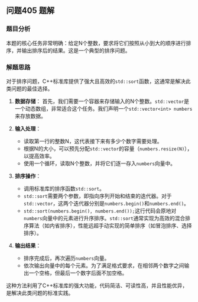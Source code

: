 ## 问题405 题解

### 题目分析

本题的核心任务非常明确：给定N个整数，要求将它们按照从小到大的顺序进行排序，并输出排序后的结果。这是一个典型的排序问题。

### 解题思路

对于排序问题，C++标准库提供了强大且高效的`std::sort`函数，这通常是解决此类问题的最佳选择。

1.  **数据存储**：
    首先，我们需要一个容器来存储输入的N个整数。`std::vector`是一个动态数组，非常适合这个任务。我们声明一个`std::vector<int> numbers`来存放数据。

2.  **输入处理**：
    - 读取第一行的整数N，这代表接下来有多少个数字需要处理。
    - 根据N的大小，可以预先分配`std::vector`的容量（`numbers.resize(N)`），以提高效率。
    - 使用一个循环，读取N个整数，并将它们逐一存入`numbers`向量中。

3.  **排序操作**：
    - 调用标准库的排序函数`std::sort`。
    - `std::sort`需要两个参数，即指向序列开始和结束的迭代器。对于`std::vector`，这两个迭代器分别是`numbers.begin()`和`numbers.end()`。
    - `std::sort(numbers.begin(), numbers.end());`这行代码会原地对`numbers`向量中的元素进行升序排序。`std::sort`通常实现为高效的混合排序算法（如内省排序），性能远超手动实现的简单排序（如冒泡排序、选择排序）。

4.  **输出结果**：
    - 排序完成后，再次遍历`numbers`向量。
    - 依次输出向量中的每个元素。为了满足格式要求，在相邻两个数字之间输出一个空格，但最后一个数字后面不加空格。

这种方法利用了C++标准库的强大功能，代码简洁、可读性高，并且性能优异，是解决此类问题的标准实践。
